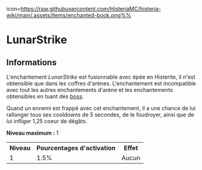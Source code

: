 icon=https://raw.githubusercontent.com/HisteriaMC/histeria-wiki/main/.assets/items/enchanted-book.png%%
# LunarStrike

## Informations
L'enchantement *LunarStrike* est fusionnable avec épée en Histerite, il n'est obtensible que dans les coffres d'arènes. L'enchantement est incompatible avec tout les autres enchantements d'arène et les enchantements obtensibles en tuant des [boss](https://histeria.fr/wiki/boss).

Quand un ennemi est frappé avec cet enchantement, il a une chance de lui rallonger tous ses cooldowns de 5 secondes, de le foudroyer, ainsi que de lui infliger 1,25 coeur de dégâts.

**Niveau maximum :** 1

<table>
  <tr>
    <th>Niveau</th>
    <th>Pourcentages d'activation</th>
    <th>Effet</th>
  </tr>
  <tr>
    <td>1</td>
    <td>1.5%</td>
    <td>Aucun</td>
  </tr>
</table>

